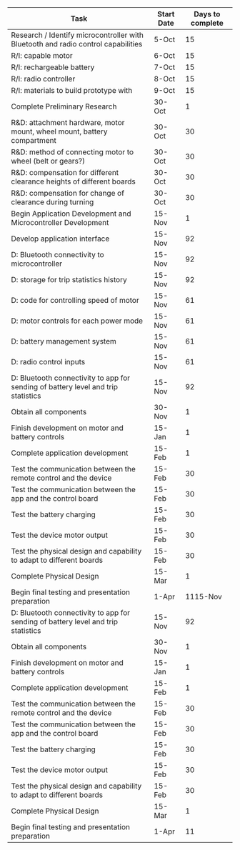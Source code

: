 Task | Start Date | Days to complete
-------|-------|-------
Research / Identify microcontroller with Bluetooth and radio control capabilities | 5-Oct | 15
R/I: capable motor| 6-Oct | 15
R/I: rechargeable battery | 7-Oct | 15
R/I: radio controller | 8-Oct | 15
R/I: materials to build prototype with | 9-Oct | 15
Complete Preliminary Research | 30-Oct | 1
R&D: attachment hardware, motor mount, wheel mount, battery compartment | 30-Oct | 30
R&D: method of connecting motor to wheel (belt or gears?) | 30-Oct | 30
R&D: compensation for different clearance heights of different boards | 30-Oct | 30
R&D: compensation for change of clearance during turning | 30-Oct | 30
Begin Application Development and Microcontroller Development | 15-Nov | 1
Develop application interface | 15-Nov | 92
D: Bluetooth connectivity to microcontroller | 15-Nov | 92
D: storage for trip statistics history | 15-Nov | 92
D: code for controlling speed of motor | 15-Nov | 61
D: motor controls for each power mode | 15-Nov | 61
D: battery management system | 15-Nov | 61
D: radio control inputs | 15-Nov | 61
D: Bluetooth connectivity to app for sending of battery level and trip statistics | 15-Nov | 92
Obtain all components | 30-Nov | 1
Finish development on motor and battery controls | 15-Jan | 1
Complete application development | 15-Feb | 1
Test the communication between the remote control and the device | 15-Feb | 30
Test the communication between the app and the control board | 15-Feb | 30
Test the battery charging | 15-Feb | 30
Test the device motor output | 15-Feb | 30
Test the physical design and capability to adapt to different boards | 15-Feb | 30
Complete Physical Design | 15-Mar | 1
Begin final testing and presentation preparation | 1-Apr | 1115-Nov | 61
D: Bluetooth connectivity to app for sending of battery level and trip statistics | 15-Nov | 92
Obtain all components | 30-Nov | 1
Finish development on motor and battery controls | 15-Jan | 1
Complete application development | 15-Feb | 1
Test the communication between the remote control and the device | 15-Feb | 30
Test the communication between the app and the control board | 15-Feb | 30
Test the battery charging | 15-Feb | 30
Test the device motor output | 15-Feb | 30
Test the physical design and capability to adapt to different boards | 15-Feb | 30
Complete Physical Design | 15-Mar | 1
Begin final testing and presentation preparation | 1-Apr | 11
